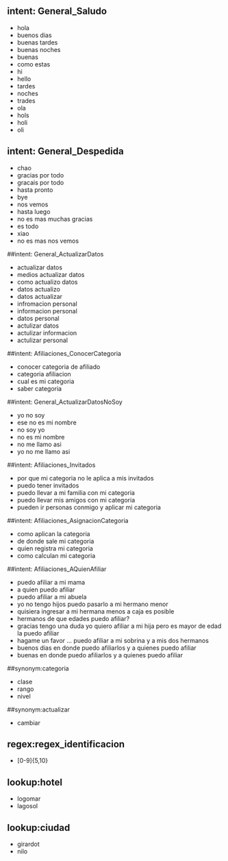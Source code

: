 ## intent: General_Saludo
  - hola
  - buenos dias
  - buenas tardes
  - buenas noches
  - buenas
  - como estas
  - hi
  - hello
  - tardes
  - noches
  - trades
  - ola
  - hols
  - holi
  - oli

## intent: General_Despedida
  - chao
  - gracias por todo
  - gracais por todo
  - hasta pronto
  - bye
  - nos vemos
  - hasta luego
  - no es mas muchas gracias
  - es todo
  - xiao
  - no es mas nos vemos

##intent: General_ActualizarDatos
  - actualizar datos
  - medios actualizar datos
  - como actualizo datos
  - datos actualizo
  - datos actualizar
  - infromacion personal
  - informacion personal
  - datos personal
  - actulizar datos
  - actulizar informacion
  - actulizar personal

##intent: Afiliaciones_ConocerCategoria
  - conocer categoria de afiliado
  - categoria afiliacion
  - cual es mi categoria
  - saber categoria

##intent: General_ActualizarDatosNoSoy
  - yo no soy
  - ese no es mi nombre
  - no soy yo
  - no es mi nombre
  - no me llamo asi
  - yo no me llamo asi

##intent: Afiliaciones_Invitados
  - por que mi categoria no le aplica a mis invitados
  - puedo tener invitados
  - puedo llevar a mi familia con mi categoria
  - puedo llevar mis amigos con mi categoria
  - pueden ir personas conmigo y aplicar mi categoria

##intent: Afiliaciones_AsignacionCategoria
  - como aplican la categoria
  - de donde sale mi categoria
  - quien registra mi categoria
  - como calculan mi categoria

##intent: Afiliaciones_AQuienAfiliar
  - puedo afiliar a mi mama
  - a quien puedo afiliar
  - puedo afiliar a mi abuela
  - yo no tengo hijos puedo pasarlo a mi hermano menor
  - quisiera ingresar a mi hermana menos a caja es posible
  - hermanos de que edades puedo afiliar?
  - gracias tengo una duda yo quiero afiliar a mi hija pero es mayor de edad la puedo afiliar
  - hagame un favor ... puedo afiliar a mi sobrina y a mis dos hermanos
  - buenos dias en donde puedo afiliarlos y a quienes puedo afiliar
  - buenas en donde puedo afiliarlos y a quienes puedo afiliar






  
##synonym:categoria
- clase
- rango
- nivel

##synonym:actualizar
- cambiar

## regex:regex_identificacion
- [0-9]{5,10}

## lookup:hotel
- logomar
- lagosol

## lookup:ciudad
- girardot
- nilo